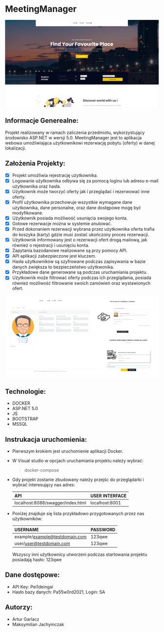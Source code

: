 # MeetingManager

![MeetingManager Main](./.images/meeting_manager_main_view.PNG)

## Informacje Generealne:
Projekt realizowany w ramach zaliczenia przedmiotu, wykorzystujący środowisko ASP.NET w wersji 5.0. MeetingManager jest to aplikacja webowa umożliwiająca użytkownikowi 
rezerwację pobytu (oferty) w danej lokalizacji.

## Założenia Projekty:
- [x] Projekt umożliwia rejestrację użytkownika.
- [x] Logowanie użytkownika odbywa się za pomocą loginu lub adresu e-mail użytkownika oraz hasła. 
- [x] Użytkownik może tworzyć oferty jak i przeglądać i rezerwować inne oferty.
- [x] Profil użytkownika przechowuje wszystkie wymagane dane użytkownika, dane personalne,
      oraz dane dostępowe mogę być modyfikowane.
- [x] Użytkownik posiada możliwość usunięcia swojego konta.
- [x] Gotowe rezerwacje można w systemie anulować.
- [x] Przed dokonaniem rezerwacji wybrana przez użytkownika oferta trafia do koszyka (karty)
      gdzie musi zostać ukończony proces rezerwacji.
- [x] Użytkownik informowany jest o rezerwacji ofert drogą mailową, jak również o rejestracji i usunięciu konta.
- [x] Zapytania bazodanowe realizowane są przy pomocy API.
- [x] API aplikacji zabezpieczone jest kluczem.
- [x] Hasła użytkowników są szyfrowane podczas zapisywania w bazie danych zwiększa to bezpieczeństwo użytkwonika.
- [x] Przykładowe dane generowane są podczas uruchamiania projektu.
- [x] Użytkownik może filtrować oferty podczas ich przeglądania, posiada również możliwość filtrowanie
      swoich zamówień oraz wystawionych ofert.

![MeetingManager Main](./.images/meeting_-manager_user_account.PNG)

## Technologie:
* DOCKER
* ASP.NET 5.0
* JS
* BOOTSTRAP
* MSSQL

## Instrukacja uruchomienia:

* Pierwszym krokiem jest uruchomienie aplikacji Docker.
* W Visual studio w opcjach uruchamiania projektu należy wybrać:

  > docker-compose
  
* Gdy projekt zostanie zbudowany należy przejśc do przeglądarki i wybrać interesujący nas adres: 

  | API  | USER INTERFACE |
  | ------------- | ------------- |
  | localhost:8088/swagger/index.html  | localhost:8001  |
  
* Poniżej znajduje się lista przykładowo przygotowanych przez nas użytkowników:  

    | USERNAME  | PASSWORD |
  | ------------- | ------------- |
  | example/example@testdomain.com  | 123qwe |
  | user/user@testdomain.com          | 123qwe |

  Wszyscy inni użytkownicy utworzeni podczas startowania projektu posiadają hasło: 123qwe
  
## Dane dostępowe:

* API Key: Pei1deingai
* Hasło bazy danych: Pa55w0rd2021, Login: SA
  
## Autorzy:
* Artur Garlacz
* Maksymilian Jachymczak
